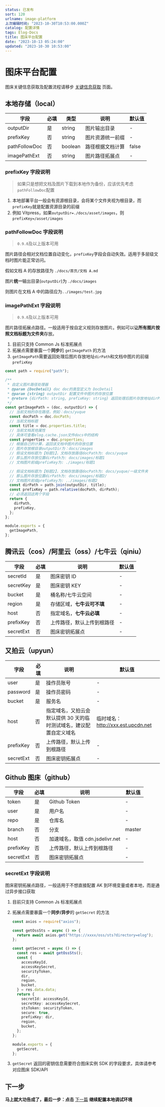```yaml
---
status: 已发布
sort: 120
urlname: image-platform
上次编辑时间: "2023-10-30T10:53:00.000Z"
catalog: 配置详情
tags: Elog-Docs
title: 图床平台配置
date: "2023-10-13 05:24:00"
updated: "2023-10-30 10:53:00"
---
```


# 图床平台配置

图床关键信息获取及配置流程请移步 [关键信息获取](/notion/gvnxobqogetukays#图床) 页面。

## 本地存储（local）

| 字段          | 必填 | 类型    | 说明             | 默认值 |
| ------------- | ---- | ------- | ---------------- | ------ |
| outputDir     | 是   | string  | 图片输出目录     | -      |
| prefixKey     | 否   | string  | 图片资源统一前缀 | -      |
| pathFollowDoc | 否   | boolean | 路径根据文档计算 | false  |
| imagePathExt  | 否   | string  | 图片路径拓展点   | -      |

### prefixKey 字段说明

> 如果只是想把文档及图片下载到本地作为备份，应该优先考虑`pathFollowDoc`配置

1. 本地部署平台一般会有资源根目录，会将某个文件夹视为根目录，而`prefixKey`就是配置资源目录的前缀
2. 例如 Vitpress，如果`outputDir=./docs/asset/images`，则`prefixKey=/asset/images`

### pathFollowDoc 字段说明

> `0.9.0`及以上版本可用

图片路径会相对文档位置自动变化，`prefixKey`字段会自动失效。适用于多层级文档时图片能正常访问。

假如文档 A 的存放路径为 `./docs/首页/文档 A.md`

图片**统一**输出目录(`outputDir`)为 `./docs/images`

则图片在文档 A 中的路径应为`../images/test.jpg`

### imagePathExt 字段说明

> `0.9.0`及以上版本可用

图片路径拓展点路径。一般适用于按自定义规则存放图片。例如可以**让所有图片按照文档标题为文件夹**存放。

1. 目前只支持 Common Js 标准拓展点
2. 拓展点需要暴露一个**同步**的 `getImagePath` 的方法
3. `getImagePath`需要返回处理后图片存放地址`dirPath`和文档中图片的前缀`prefixKey`

```javascript
const path = require("path");

/**
 * 自定义图片路径处理器
 * @param {DocDetail} doc doc的类型定义为 DocDetail
 * @param {string} outputDir 配置文件中图片的存放位置
 * @return {dirPath: string, prefixKey: string} 返回处理后图片存放地址dirPath和文档中图片的前缀prefixKey
 */
const getImagePath = (doc, outputDir) => {
  // 当前文档的存在路径，例如：docs/yuque
  const docPath = doc.docPath;
  // 当前文档标题
  const title = doc.properties.title;
  // 当前文档其他属性
  // 具体可查看elog.cache.json文件docs中的结构
  const properties = doc.properties;
  // 根据自己的计算，返回该文档中图片的存放位置
  // 图片存放根目录outputDir为：docs/images
  // 假设文档标题为【标题1】，文档存放路径docPath为: docs/yuque
  // 那么图片存放位置dirPath为: docs/images/标题1
  // 文档图片前缀prefixKey为: ./images/标题1

  // 假设文档标题为【标题2】，文档存放路径docPath为: docs/yuque/一级文件夹
  // 那么图片存放位置dirPath为: docs/images/标题2/
  // 文档图片前缀prefixKey为: ../images/标题2
  const dirPath = path.join(outputDir, title);
  const prefixKey = path.relative(docPath, dirPath);
  // 必须返回这两个字段
  return {
    dirPath,
    prefixKey,
  };
};

module.exports = {
  getImagePath,
};
```

## 腾讯云（cos）/阿里云（oss）/七牛云（qiniu）

| 字段      | 必填 | 说明                       | 默认值 |
| --------- | ---- | -------------------------- | ------ |
| secretId  | 是   | 图床密钥 ID                | -      |
| secretKey | 是   | 图床密钥 KEY               | -      |
| bucket    | 是   | 桶名称/七牛云空间          | -      |
| region    | 是   | 存储区域，**七牛云可不填** | -      |
| host      | 否   | 指定域名，**七牛云必填**   | -      |
| prefixKey | 否   | 上传路径，默认上传到根路径 | -      |
| secretExt | 否   | 图床密钥拓展点             | -      |

## 又拍云（upyun）

| 字段      | 必填 | 说明                                                               | 默认值                             |
| --------- | ---- | ------------------------------------------------------------------ | ---------------------------------- |
| user      | 是   | 操作员账号                                                         | -                                  |
| password  | 是   | 操作员密码                                                         | -                                  |
| bucket    | 是   | 服务名                                                             | -                                  |
| host      | 否   | 指定域名，又拍云会默认提供 30 天的临时测试域名，建议配置自定义域名 | 临时域名：http://xxx.est.upcdn.net |
| prefixKey | 否   | 上传路径，默认上传到根路径                                         | -                                  |
| secretExt | 否   | 图床密钥拓展点                                                     | -                                  |

## Github 图床（github）

| 字段      | 必填 | 说明                            | 默认值 |
| --------- | ---- | ------------------------------- | ------ |
| token     | 是   | Github Token                    | -      |
| user      | 是   | 用户名                          | -      |
| repo      | 是   | 仓库名                          | -      |
| branch    | 否   | 分支                            | master |
| host      | 否   | 加速域名，取值 cdn.jsdelivr.net | -      |
| prefixKey | 否   | 上传路径，默认上传到根路径      | -      |
| secretExt | 否   | 图床密钥拓展点                  | -      |

### secretExt 字段说明

图床密钥拓展点路径，一般适用于不想直接配置 AK 到环境变量或者本地，而是通过异步接口获取

1. 目前只支持 Common Js 标准拓展点
2. 拓展点需要暴露一个**同步/异步**的 `getSecret` 的方法

   ```typescript
   const axios = require("axios");

   const getOssSts = async () => {
     return await axios.get("https://xxxx/oss/sts?directory=elog");
   };

   const getSecret = async () => {
     const res = await getOssSts();
     const {
       accessKeyId,
       accessKeySecret,
       securityToken,
       dir,
       region,
       bucket,
     } = res.data.data;
     return {
       secretId: accessKeyId,
       secretKey: accessKeySecret,
       stsToken: securityToken,
       secure: true,
       prefixKey: dir,
       region,
       bucket,
     };
   };

   module.exports = {
     getSecret,
   };
   ```

3. `getSecret` 返回的密钥信息需要符合图床实例 SDK 的字段要求，具体请参考对应图床 SDK/API

## 下一步

**马上就大功告成了，最后一步：点击** [下一篇](/notion/local-test) **继续配置本地调试环境**
